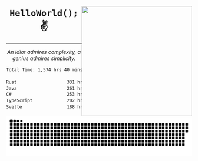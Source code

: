 <div text-align="center">
    <img src="https://i.imgur.com/h1q15Kt.gife" align="right" width="299" height="299">
    <h1 align="center"><code>HelloWorld();</code> ✌️</h1>
    <hr>
    <p align="center"><i>An idiot admires complexity, a genius admires simplicity.</i></p>
</div>

<!--START_SECTION:waka-->

```txt
Total Time: 1,574 hrs 40 mins

Rust                   331 hrs 22 mins █████░░░░░░░░░░░░░░░░░░░░   19.74 %
Java                   261 hrs 57 mins ████░░░░░░░░░░░░░░░░░░░░░   15.61 %
C#                     253 hrs 6 mins  ███▓░░░░░░░░░░░░░░░░░░░░░   15.08 %
TypeScript             202 hrs 23 mins ███░░░░░░░░░░░░░░░░░░░░░░   12.06 %
Svelte                 188 hrs 10 mins ██▓░░░░░░░░░░░░░░░░░░░░░░   11.21 %
```

<!--END_SECTION:waka-->

<picture>
  <source media="(prefers-color-scheme: dark)" srcset="https://raw.githubusercontent.com/Somfic/Somfic/main/github-contribution-grid-snake-dark.svg">
  <source media="(prefers-color-scheme: light)" srcset="https://raw.githubusercontent.com/Somfic/Somfic/main/github-contribution-grid-snake.svg">
  <img alt="github contribution grid snake animation" src="https://raw.githubusercontent.com/Somfic/Somfic/main/github-contribution-grid-snake.svg">
</picture>
